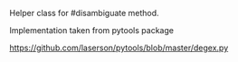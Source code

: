 Helper class for #disambiguate method.

Implementation taken from pytools package

https://github.com/laserson/pytools/blob/master/degex.py
